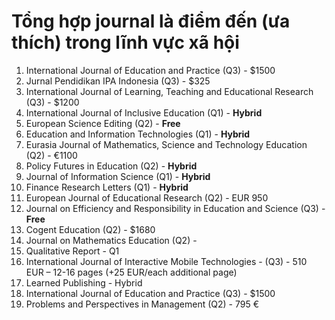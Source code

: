# Tổng hợp journal là điểm đến (ưa thích) trong lĩnh vực xã hội
1. International Journal of Education and Practice (Q3) - $1500
2. Jurnal Pendidikan IPA Indonesia (Q3) - $325
3. International Journal of Learning, Teaching and Educational Research (Q3) - $1200
4. International Journal of Inclusive Education (Q1) - **Hybrid**
5. European Science Editing (Q2) - **Free**
6. Education and Information Technologies (Q1) - **Hybrid**
7. Eurasia Journal of Mathematics, Science and Technology Education (Q2) - €1100
8. Policy Futures in Education (Q2) - **Hybrid**
9. Journal of Information Science (Q1) - **Hybrid**
10. Finance Research Letters (Q1) - **Hybrid**
11. European Journal of Educational Research (Q2) - EUR 950
12. Journal on Efficiency and Responsibility in Education and Science (Q3) - **Free**
13. Cogent Education (Q2) - $1680
14. Journal on Mathematics Education (Q2) -
15. Qualitative Report - Q1
16. International Journal of Interactive Mobile Technologies - (Q3) - 510 EUR – 12-16 pages (+25 EUR/each additional page)
17. Learned Publishing - Hybrid
18. International Journal of Education and Practice (Q3) - $1500
19. Problems and Perspectives in Management (Q2) - 795 €
 
